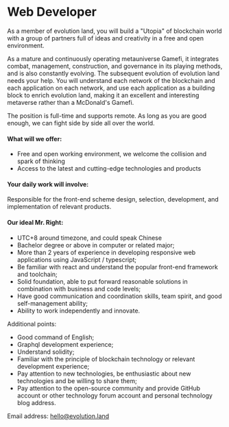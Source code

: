 # Web Developer

As a member of evolution land, you will build a "Utopia" of blockchain world with a group of partners full of ideas and creativity in a free and open environment.

As a mature and continuously operating metauniverse Gamefi, it integrates combat, management, construction, and governance in its playing methods, and is also constantly evolving. The subsequent evolution of evolution land needs your help. You will understand each network of the blockchain and each application on each network, and use each application as a building block to enrich evolution land, making it an excellent and interesting metaverse rather than a McDonald's Gamefi.

The position is full-time and supports remote. As long as you are good enough, we can fight side by side all over the world.

#### What will we offer:

* Free and open working environment, we welcome the collision and spark of thinking
* Access to the latest and cutting-edge technologies and products

#### Your daily work will involve:

Responsible for the front-end scheme design, selection, development, and implementation of relevant products.

#### Our ideal Mr. Right:

* UTC+8 around timezone, and could speak Chinese
* Bachelor degree or above in computer or related major;
* More than 2 years of experience in developing responsive web applications using JavaScript / typescript;
* Be familiar with react and understand the popular front-end framework and toolchain;
* Solid foundation, able to put forward reasonable solutions in combination with business and code levels;
* Have good communication and coordination skills, team spirit, and good self-management ability;
* Ability to work independently and innovate.

Additional points:

* Good command of English;
* Graphql development experience;
* Understand solidity;
* Familiar with the principle of blockchain technology or relevant development experience;
* Pay attention to new technologies, be enthusiastic about new technologies and be willing to share them;
* Pay attention to the open-source community and provide GitHub account or other technology forum account and personal technology blog address.

Email address: hello@evolution.land
